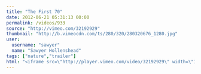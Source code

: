 ```yaml
---
title: "The First 70"
date: 2012-06-21 05:31:13 00:00
permalink: /videos/933
source: "http://vimeo.com/32192929"
thumbnail: "http://b.vimeocdn.com/ts/280/320/280320676_1280.jpg"
user:
  username: "sawyer"
  name: "Sawyer Hollenshead"
tags: ["nature","trailer"]
html: "<iframe src=\"http://player.vimeo.com/video/32192929\" width=\"1280\" height=\"720\" frameborder=\"0\" webkitAllowFullScreen mozallowfullscreen allowFullScreen></iframe>"
---
```


